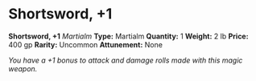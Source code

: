 # Shortsword, +1

**Shortsword, +1**
_Martialm_
**Type:** Martialm
**Quantity:** 1
**Weight:** 2 lb
**Price:** 400 gp
**Rarity:** Uncommon
**Attunement:** None

*You have a +1 bonus to attack and damage rolls made with this magic weapon.*